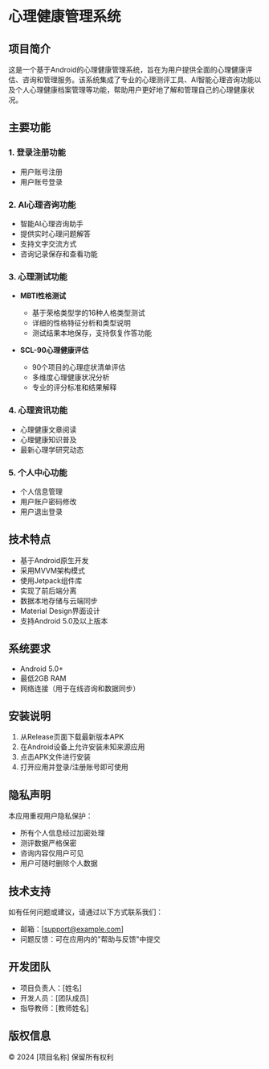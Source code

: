# 心理健康管理系统

## 项目简介
这是一个基于Android的心理健康管理系统，旨在为用户提供全面的心理健康评估、咨询和管理服务。该系统集成了专业的心理测评工具、AI智能心理咨询功能以及个人心理健康档案管理等功能，帮助用户更好地了解和管理自己的心理健康状况。

## 主要功能

### 1. 登录注册功能
- 用户账号注册
- 用户账号登录

### 2. AI心理咨询功能
- 智能AI心理咨询助手
- 提供实时心理问题解答
- 支持文字交流方式
- 咨询记录保存和查看功能

### 3. 心理测试功能
- **MBTI性格测试**
  - 基于荣格类型学的16种人格类型测试
  - 详细的性格特征分析和类型说明
  - 测试结果本地保存，支持恢复作答功能

- **SCL-90心理健康评估**
  - 90个项目的心理症状清单评估
  - 多维度心理健康状况分析
  - 专业的评分标准和结果解释

### 4. 心理资讯功能
- 心理健康文章阅读
- 心理健康知识普及
- 最新心理学研究动态


### 5. 个人中心功能
- 个人信息管理
- 用户账户密码修改
- 用户退出登录

## 技术特点
- 基于Android原生开发
- 采用MVVM架构模式
- 使用Jetpack组件库
- 实现了前后端分离
- 数据本地存储与云端同步
- Material Design界面设计
- 支持Android 5.0及以上版本

## 系统要求
- Android 5.0+
- 最低2GB RAM
- 网络连接（用于在线咨询和数据同步）

## 安装说明
1. 从Release页面下载最新版本APK
2. 在Android设备上允许安装未知来源应用
3. 点击APK文件进行安装
4. 打开应用并登录/注册账号即可使用

## 隐私声明
本应用重视用户隐私保护：
- 所有个人信息经过加密处理
- 测评数据严格保密
- 咨询内容仅用户可见
- 用户可随时删除个人数据

## 技术支持
如有任何问题或建议，请通过以下方式联系我们：
- 邮箱：[support@example.com]
- 问题反馈：可在应用内的"帮助与反馈"中提交

## 开发团队
- 项目负责人：[姓名]
- 开发人员：[团队成员]
- 指导教师：[教师姓名]

## 版权信息
© 2024 [项目名称] 保留所有权利 